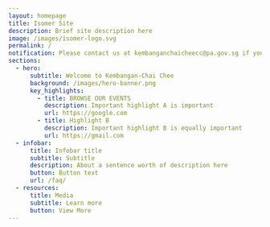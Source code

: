 ```yaml
---
layout: homepage
title: Isomer Site
description: Brief site description here
image: /images/isomer-logo.svg
permalink: /
notification: Please contact us at kembanganchaicheecc@pa.gov.sg if you have any queries.
sections:
  - hero:
      subtitle: Welcome to Kembangan-Chai Chee
      background: /images/hero-banner.png
      key_highlights:
        - title: BROWSE OUR EVENTS
          description: Important highlight A is important
          url: https://google.com
        - title: Highlight B
          description: Important highlight B is equally important
          url: https://gmail.com
  - infobar:
      title: Infobar title
      subtitle: Subtitle
      description: About a sentence worth of description here
      button: Button text
      url: /faq/
  - resources:
      title: Media
      subtitle: Learn more
      button: View More
---
```

